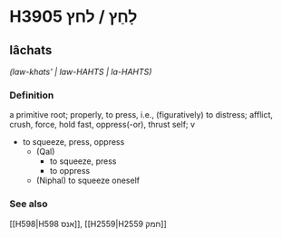 # H3905 לָחַץ / לחץ

## lâchats

_(law-khats' | law-HAHTS | la-HAHTS)_

### Definition

a primitive root; properly, to press, i.e., (figuratively) to distress; afflict, crush, force, hold fast, oppress(-or), thrust self; v

- to squeeze, press, oppress
  - (Qal)
    - to squeeze, press
    - to oppress
  - (Niphal) to squeeze oneself

### See also

[[H598|H598 אנס]], [[H2559|H2559 חמק]]
